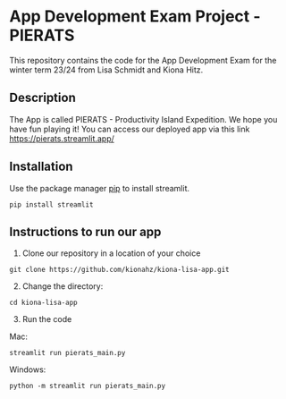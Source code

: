 # App Development Exam Project - PIERATS
This repository contains the code for the App Development Exam for the winter term 23/24 from Lisa Schmidt and Kiona Hitz.

## Description
The App is called PIERATS - Productivity Island Expedition.
We hope you have fun playing it!
You can access our deployed app via this link https://pierats.streamlit.app/

## Installation
Use the package manager [pip](https://pip.pypa.io/en/stable/) to install streamlit.

```
pip install streamlit
```

## Instructions to run our app
1. Clone our repository in a location of your choice
```
git clone https://github.com/kionahz/kiona-lisa-app.git
```
2. Change the directory:
```
cd kiona-lisa-app
```

3. Run the code

Mac:
```
streamlit run pierats_main.py
```
Windows:
```
python -m streamlit run pierats_main.py
```